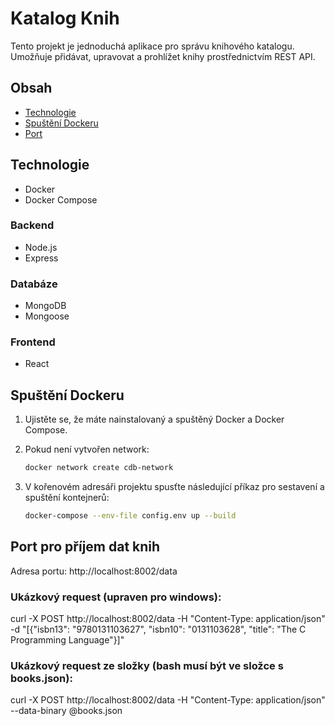 # Katalog Knih

Tento projekt je jednoduchá aplikace pro správu knihového katalogu. Umožňuje přidávat, upravovat a prohlížet knihy prostřednictvím REST API.

## Obsah

- [Technologie](#technologie)
- [Spuštění Dockeru](#spuštění-dockeru)
- [Port](#port)


## Technologie
- Docker
- Docker Compose

### Backend
- Node.js
- Express

### Databáze
- MongoDB
- Mongoose

### Frontend
- React

## Spuštění Dockeru

1. Ujistěte se, že máte nainstalovaný a spuštěný Docker a Docker Compose.
2. Pokud není vytvořen network:

   ```bash
   docker network create cdb-network

3. V kořenovém adresáři projektu spusťte následující příkaz pro sestavení a spuštění kontejnerů:

   ```bash
   docker-compose --env-file config.env up --build

## Port pro příjem dat knih

   Adresa portu: http://localhost:8002/data
   
   ### Ukázkový request (upraven pro windows): 

   curl -X POST http://localhost:8002/data -H "Content-Type: application/json" -d "[{\"isbn13\": \"9780131103627\", \"isbn10\": \"0131103628\", \"title\": \"The C Programming Language\"}]"
   
   ### Ukázkový request ze složky (bash musí být ve složce s books.json):    
   
   curl -X POST http://localhost:8002/data -H "Content-Type: application/json" --data-binary @books.json